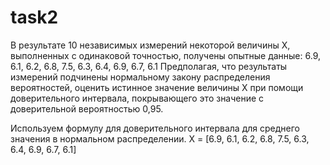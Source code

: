 # task2

В результате 10 независимых измерений некоторой величины X, выполненных с одинаковой точностью, получены опытные данные: 6.9, 6.1, 6.2, 6.8, 7.5, 6.3, 6.4, 6.9, 6.7, 6.1 Предполагая, что результаты измерений подчинены нормальному закону распределения вероятностей, оценить истинное значение величины X при помощи доверительного интервала, покрывающего это значение с доверительной вероятностью 0,95.

Используем формулу для доверительного интервала для среднего значения в нормальном распределении.
Х = [6.9, 6.1, 6.2, 6.8, 7.5, 6.3, 6.4, 6.9, 6.7, 6.1]
